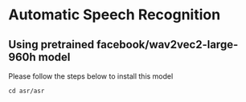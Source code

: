 # Automatic Speech Recognition

## Using pretrained facebook/wav2vec2-large-960h model
Please follow the steps below to install this model
```
cd asr/asr
```
